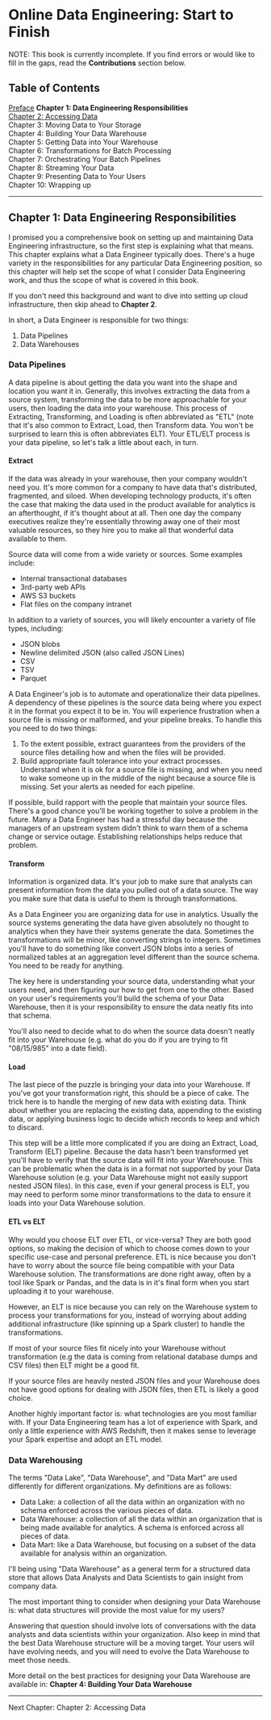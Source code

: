 # Online Data Engineering: Start to Finish

NOTE: This book is currently incomplete. If you find errors or would like to fill in the gaps, read the **Contributions** section below.

## Table of Contents
[Preface](https://github.com/Nunie123/data_engineering_book)
**Chapter 1: Data Engineering Responsibilities** <br>
[Chapter 2: Accessing Data](https://github.com/Nunie123/data_engineering_book/blob/master/ch_2_accessing_data.md)<br>
Chapter 3: Moving Data to Your Storage<br>
Chapter 4: Building Your Data Warehouse<br>
Chapter 5: Getting Data into Your Warehouse<br>
Chapter 6: Transformations for Batch Processing<br>
Chapter 7: Orchestrating Your Batch Pipelines<br>
Chapter 8: Streaming Your Data<br>
Chapter 9: Presenting Data to Your Users<br>
Chapter 10: Wrapping up

---

## Chapter 1: Data Engineering Responsibilities

I promised you a comprehensive book on setting up and maintaining Data Engineering infrastructure, so the first step is explaining what that means. This chapter explains what a Data Engineer typically does. There's a huge variety in the responsibilities for any particular Data Engineering position, so this chapter will help set the scope of what I consider Data Engineering work, and thus the scope of what is covered in this book.

If you don't need this background and want to dive into setting up cloud infrastructure, then skip ahead to **Chapter 2**.

In short, a Data Engineer is responsible for two things:
1. Data Pipelines
2. Data Warehouses

### Data Pipelines
A data pipeline is about getting the data you want into the shape and location you want it in. Generally, this involves extracting the data from a source system, transforming the data to be more approachable for your users, then loading the data into your warehouse. This process of Extracting, Transforming, and Loading is often abbreviated as "ETL" (note that it's also common to Extract, Load, then Transform data. You won't be surprised to learn this is often abbreviates ELT). Your ETL/ELT process is your data pipeline, so let's talk a little about each, in turn.

#### Extract
If the data was already in your warehouse, then your company wouldn't need you. It's more common for a company to have data that's distributed, fragmented, and siloed. When developing technology products, it's often the case that making the data used in the product available for analytics is an afterthought, if it's thought about at all. Then one day the company executives realize they're essentially throwing away one of their most valuable resources, so they hire you to make all that wonderful data available to them.

Source data will come from a wide variety or sources. Some examples include:
* Internal transactional databases
* 3rd-party web APIs
* AWS S3 buckets
* Flat files on the company intranet

In addition to a variety of sources, you will likely encounter a variety of file types, including:
* JSON blobs
* Newline delimited JSON (also called JSON Lines)
* CSV
* TSV
* Parquet

A Data Engineer's job is to automate and operationalize their data pipelines. A dependency of these pipelines is the source data being where you expect it in the format you expect it to be in. You will experience frustration when a source file is missing or malformed, and your pipeline breaks. To handle this you need to do two things:
1. To the extent possible, extract guarantees from the providers of the source files detailing how and when the files will be provided.
2. Build appropriate fault tolerance into your extract processes. Understand when it is ok for a source file is missing, and when you need to wake someone up in the middle of the night because a source file is missing. Set your alerts as needed for each pipeline.

If possible, build rapport with the people that maintain your source files. There's a good chance you'll be working together to solve a problem in the future. Many a Data Engineer has had a stressful day because the managers of an upstream system didn't think to warn them of a schema change or service outage. Establishing relationships helps reduce that problem.

#### Transform
Information is organized data. It's your job to make sure that analysts can present information from the data you pulled out of a data source. The way you make sure that data is useful to them is through transformations.

As a Data Engineer you are organizing data for use in analytics. Usually the source systems generating the data have given absolutely no thought to analytics when they have their systems generate the data. Sometimes the transformations will be minor, like converting strings to integers. Sometimes you'll have to do something like convert JSON blobs into a series of normalized tables at an aggregation level different than the source schema. You need to be ready for anything.

The key here is understanding your source data, understanding what your users need, and then figuring our how to get from one to the other. Based on your user's requirements you'll build the schema of your Data Warehouse, then it is your responsibility to ensure the data neatly fits into that schema.

You'll also need to decide what to do when the source data doesn't neatly fit into your Warehouse (e.g. what do you do if you are trying to fit "08/15/985" into a date field).

#### Load
The last piece of the puzzle is bringing your data into your Warehouse. If you've got your transformation right, this should be a piece of cake. The trick here is to handle the merging of new data with existing data. Think about whether you are replacing the existing data, appending to the existing data, or applying business logic to decide which records to keep and which to discard.

This step will be a little more complicated if you are doing an Extract, Load, Transform (ELT) pipeline. Because the data hasn't been transformed yet you'll have to verify that the source data will fit into your Warehouse. This can be problematic when the data is in a format not supported by your Data Warehouse solution (e.g. your Data Warehouse might not easily support nested JSON files). In this case, even if your general process is ELT, you may need to perform some minor transformations to the data to ensure it loads into your Data Warehouse solution.

#### ETL vs ELT
Why would you choose ELT over ETL, or vice-versa? They are both good options, so making the decision of which to choose comes down to your specific use-case and personal preference. ETL is nice because you don't have to worry about the source file being compatible with your Data Warehouse solution. The transformations are done right away, often by a tool like Spark or Pandas, and the data is in it's final form when you start uploading it to your warehouse.

However, an ELT is nice because you can rely on the Warehouse system to process your transformations for you, instead of worrying about adding additional infrastructure (like spinning up a Spark cluster) to handle the transformations.

If most of your source files fit nicely into your Warehouse without transformation (e.g the data is coming from relational database dumps and CSV files) then ELT might be a good fit.

If your source files are heavily nested JSON files and your Warehouse does not have good options for dealing with JSON files, then ETL is likely a good choice.

Another highly important factor is: what technologies are you most familiar with. If your Data Engineering team has a lot of experience with Spark, and only a little experience with AWS Redshift, then it makes sense to leverage your Spark expertise and adopt an ETL model.

### Data Warehousing
The terms "Data Lake", "Data Warehouse", and "Data Mart" are used differently for different organizations. My definitions are as follows:
* Data Lake: a collection of all the data within an organization with no schema enforced across the various pieces of data.
* Data Warehouse: a collection of all the data within an organization that is being made available for analytics. A schema is enforced across all pieces of data.
* Data Mart: like a Data Warehouse, but focusing on a subset of the data available for analysis within an organization.

I'll being using "Data Warehouse" as a general term for a structured data store that allows Data Analysts and Data Scientists to gain insight from company data.

The most important thing to consider when designing your Data Warehouse is: what data structures will provide the most value for my users?

Answering that question should involve lots of conversations with the data analysts and data scientists within your organization. Also keep in mind that the best Data Warehouse structure will be a moving target. Your users will have evolving needs, and you will need to evolve the Data Warehouse to meet those needs.

More detail on the best practices for designing your Data Warehouse are available in: **Chapter 4: Building Your Data Warehouse**




---

Next Chapter: Chapter 2: Accessing Data